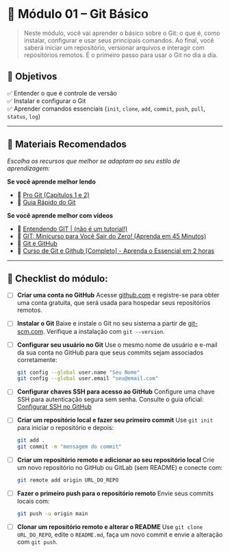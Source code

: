 # 📘 Módulo 01 – Git Básico

>Neste módulo, você vai aprender o básico sobre o Git: o que é, como instalar, configurar e usar seus principais comandos. Ao final, você saberá iniciar um repositório, versionar arquivos e interagir com repositórios remotos. É o primeiro passo para usar o Git no dia a dia.

## 🎯 Objetivos
✅ Entender o que é controle de versão  
✅ Instalar e configurar o Git  
✅ Aprender comandos essenciais (`init`, `clone`, `add`, `commit`, `push`, `pull`, `status`, `log`)  

---

## 📖 Materiais Recomendados

*Escolha os recursos que melhor se adaptam ao seu estilo de aprendizagem:*

**Se você aprende melhor lendo**
- 📄 [Pro Git (Capítulos 1 e 2)](https://git-scm.com/book/pt-br/v2)
- 📄 [Guia Rápido do Git](https://rogerdudler.github.io/git-guide/index.pt_BR.html)

**Se você aprende melhor com vídeos**
- 🎥 [Entendendo GIT | (não é um tutorial!)](https://www.youtube.com/watch?v=6Czd1Yetaac)
- 🎥 [GIT: Minicurso para Você Sair do Zero! (Aprenda em 45 Minutos)](https://www.youtube.com/watch?v=ts-H3W1uLMM)
- 🎥 [Git e GitHub](https://www.youtube.com/playlist?list=PLhkO7OMKgT_rqwGYldqcFxyN4yjFgmDh8)
- 🎥 [Curso de Git e Github [Completo] - Aprenda o Essencial em 2 horas](https://www.youtube.com/watch?v=192HgwRgOYE)


---

## 📝 Checklist do módulo:

* [ ] **Criar uma conta no GitHub**
  Acesse [github.com](https://github.com/) e registre-se para obter uma conta gratuita, que será usada para hospedar seus repositórios remotos.

* [ ] **Instalar o Git**
  Baixe e instale o Git no seu sistema a partir de [git-scm.com](https://git-scm.com/). Verifique a instalação com `git --version`.

* [ ] **Configurar seu usuário no Git**
  Use o mesmo nome de usuário e e-mail da sua conta no GitHub para que seus commits sejam associados corretamente:

  ```bash
  git config --global user.name "Seu Nome"
  git config --global user.email "seu@email.com"
  ```

* [ ] **Configurar chaves SSH para acesso ao GitHub**
  Configure uma chave SSH para autenticação segura sem senha. Consulte o guia oficial:
  [Configurar SSH no GitHub](https://docs.github.com/pt/authentication/connecting-to-github-with-ssh)

* [ ] **Criar um repositório local e fazer seu primeiro commit**
  Use `git init` para iniciar o repositório e depois:

  ```bash
  git add .
  git commit -m "mensagem do commit"
  ```

* [ ] **Criar um repositório remoto e adicionar ao seu repositório local**
  Crie um novo repositório no GitHub ou GitLab (sem README) e conecte com:

  ```bash
  git remote add origin URL_DO_REPO
  ```

* [ ] **Fazer o primeiro push para o repositório remoto**
  Envie seus commits locais com:

  ```bash
  git push -u origin main
  ```

* [ ] **Clonar um repositório remoto e alterar o README**
  Use `git clone URL_DO_REPO`, edite o `README.md`, faça um novo commit e envie a alteração com `git push`.
